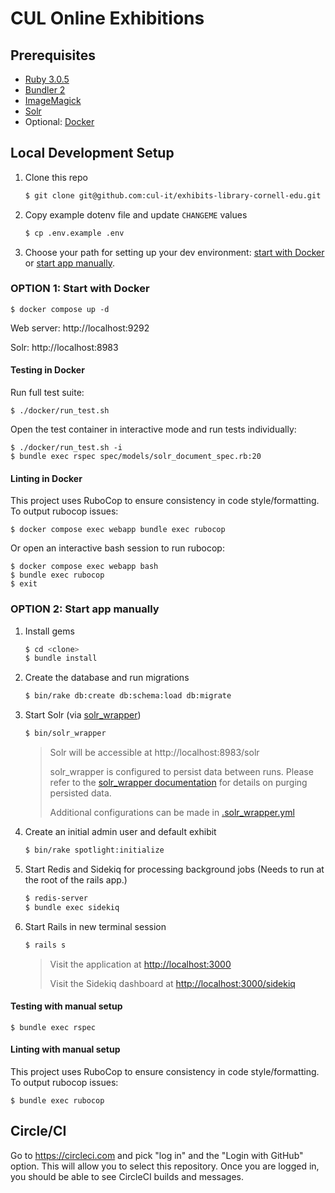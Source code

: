 # CUL Online Exhibitions

## Prerequisites

* [Ruby 3.0.5](https://www.ruby-lang.org/en/documentation/installation/)
* [Bundler 2](https://bundler.io/)
* [ImageMagick](https://imagemagick.org/script/download.php)
* [Solr](https://solr.apache.org/guide/solr/latest/deployment-guide/installing-solr.html)
* Optional: [Docker](https://docs.docker.com/get-docker/)

## Local Development Setup

1. Clone this repo
   ```sh
   $ git clone git@github.com:cul-it/exhibits-library-cornell-edu.git
   ```

1. Copy example dotenv file and update `CHANGEME` values
   ```sh
   $ cp .env.example .env
   ```

1. Choose your path for setting up your dev environment: [start with Docker](#option-1-start-with-docker) or [start app manually](#option-2-start-app-manually).

### OPTION 1: Start with Docker

```
$ docker compose up -d
```

Web server: http://localhost:9292

Solr: http://localhost:8983

#### Testing in Docker

Run full test suite:
```
$ ./docker/run_test.sh
```

Open the test container in interactive mode and run tests individually:

```
$ ./docker/run_test.sh -i
$ bundle exec rspec spec/models/solr_document_spec.rb:20
```

#### Linting in Docker

This project uses RuboCop to ensure consistency in code style/formatting. To output rubocop issues:

```
$ docker compose exec webapp bundle exec rubocop
```

Or open an interactive bash session to run rubocop:

```
$ docker compose exec webapp bash
$ bundle exec rubocop
$ exit
```

### OPTION 2: Start app manually

1. Install gems
   ```sh
   $ cd <clone>
   $ bundle install
   ```

1. Create the database and run migrations
   ```sh
   $ bin/rake db:create db:schema:load db:migrate
   ```

1. Start Solr (via [solr_wrapper](https://github.com/cbeer/solr_wrapper))
   ```sh
   $ bin/solr_wrapper
   ```
   > Solr will be accessible at http://localhost:8983/solr
   >
   > solr_wrapper is configured to persist data between runs. Please refer to the [solr_wrapper documentation](https://github.com/cbeer/solr_wrapper#cleaning-your-repository-from-the-command-line) for details on purging persisted data.
   >
   > Additional configurations can be made in [.solr_wrapper.yml](.solr_wrapper.yml)

1. Create an initial admin user and default exhibit
   ```sh
   $ bin/rake spotlight:initialize
   ```

1. Start Redis and Sidekiq for processing background jobs (Needs to run at the root of the rails app.)
   ```sh
   $ redis-server
   $ bundle exec sidekiq
   ```

1. Start Rails in new terminal session
   ```sh
   $ rails s
   ```
   > Visit the application at [http://localhost:3000](http://localhost:3000)
   >
   > Visit the Sidekiq dashboard at [http://localhost:3000/sidekiq](http://localhost:3000/sidekiq)

#### Testing with manual setup

```
$ bundle exec rspec
```

#### Linting with manual setup

This project uses RuboCop to ensure consistency in code style/formatting. To output rubocop issues:

```
$ bundle exec rubocop
```

## Circle/CI
Go to https://circleci.com and pick "log in" and the "Login with GitHub" option.  This will allow you to select this repository.  Once you are logged in, you should be able to see CircleCI builds and messages.   
